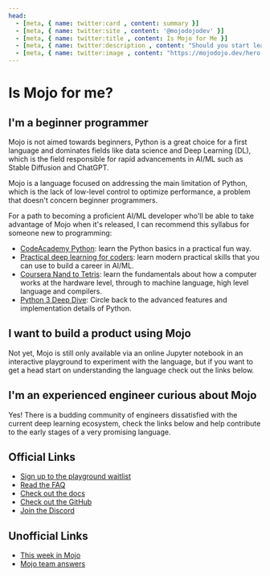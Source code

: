 ```yaml
---
head:
  - [meta, { name: twitter:card , content: summary }]
  - [meta, { name: twitter:site , content: '@mojodojodev' }]
  - [meta, { name: twitter:title , content: Is Mojo for Me }]
  - [meta, { name: twitter:description , content: "Should you start learning Mojo, or learn more about Python, AI/ML, and hardware?" }]
  - [meta, { name: twitter:image , content: "https://mojodojo.dev/hero.png" }]
---
```


# Is Mojo for me?
## I'm a beginner programmer
Mojo is not aimed towards beginners, Python is a great choice for a first language and dominates fields like data science and Deep Learning (DL), which is the field responsible for rapid advancements in AI/ML such as Stable Diffusion and ChatGPT.

Mojo is a language focused on addressing the main limitation of Python, which is the lack of low-level control to optimize performance, a problem that doesn't concern beginner programmers.

For a path to becoming a proficient AI/ML developer who'll be able to take advantage of Mojo when it's released, I can recommend this syllabus for someone new to programming:

- [CodeAcademy Python](https://www.codecademy.com/courses/learn-python-3/lessons/python-hello-world): learn the Python basics in a practical fun way.
- [Practical deep learning for coders](https://course.fast.ai/): learn modern practical skills that you can use to build a career in AI/ML.
- [Coursera Nand to Tetris](https://www.coursera.org/learn/build-a-computer): learn the fundamentals about how a computer works at the hardware level, through to machine language, high level language and compilers.
- [Python 3 Deep Dive](https://www.udemy.com/course/python-3-deep-dive-part-1/): Circle back to the advanced features and implementation details of Python.

## I want to build a product using Mojo
Not yet, Mojo is still only available via an online Jupyter notebook in an interactive playground to experiment with the language, but if you want to get a head start on understanding the language check out the links below.

## I'm an experienced engineer curious about Mojo
Yes! There is a budding community of engineers dissatisfied with the current deep learning ecosystem, check the links below and help contribute to the early stages of a very promising language.

## Official Links
- [Sign up to the playground waitlist](https://www.modular.com/get-started)
- [Read the FAQ](https://docs.modular.com/mojo/faq.html)
- [Check out the docs](https://docs.modular.com/mojo/programming-manual.html)
- [Check out the GitHub](https://github.com/modularml/mojo)
- [Join the Discord](https://www.discord.gg/modular)

## Unofficial Links
- [This week in Mojo](/this_week_in_mojo/)
- [Mojo team answers](/mojo_team_answers.html)

<CommentService />
